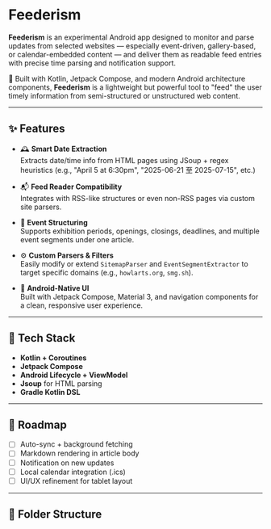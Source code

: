 # Feederism

**Feederism** is an experimental Android app designed to monitor and parse updates from selected websites — especially event-driven, gallery-based, or calendar-embedded content — and deliver them as readable feed entries with precise time parsing and notification support.

📡 Built with Kotlin, Jetpack Compose, and modern Android architecture components, **Feederism** is a lightweight but powerful tool to "feed" the user timely information from semi-structured or unstructured web content.

---

## ✨ Features

- 🕰️ **Smart Date Extraction**  
  Extracts date/time info from HTML pages using JSoup + regex heuristics (e.g., "April 5 at 6:30pm", "2025-06-21 至 2025-07-15", etc.)

- 📬 **Feed Reader Compatibility**  
  Integrates with RSS-like structures or even non-RSS pages via custom site parsers.

- 📆 **Event Structuring**  
  Supports exhibition periods, openings, closings, deadlines, and multiple event segments under one article.

- ⚙️ **Custom Parsers & Filters**  
  Easily modify or extend `SitemapParser` and `EventSegmentExtractor` to target specific domains (e.g., `howlarts.org`, `smg.sh`).

- 📱 **Android-Native UI**  
  Built with Jetpack Compose, Material 3, and navigation components for a clean, responsive user experience.

---

## 🔧 Tech Stack

- **Kotlin + Coroutines**  
- **Jetpack Compose**  
- **Android Lifecycle + ViewModel**  
- **Jsoup** for HTML parsing  
- **Gradle Kotlin DSL**

---

## 🚧 Roadmap

- [ ] Auto-sync + background fetching
- [ ] Markdown rendering in article body
- [ ] Notification on new updates
- [ ] Local calendar integration (.ics)
- [ ] UI/UX refinement for tablet layout

---

## 📁 Folder Structure

